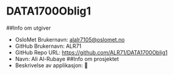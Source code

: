 # DATA1700Oblig1
##Info om utgiver
* OsloMet Brukernavn: alalr7105@oslomet.no
* GitHub Brukernavn: ALR71
* GitHub Repo URL: https://github.com/ALR71/DATA1700Oblig1
* Navn: Ali Al-Rubaye
##Info om prosjektet
* Beskrivelse av applikasjon:
:thinking:
